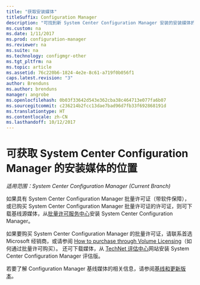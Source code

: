 ```yaml
---
title: "获取安装媒体"
titleSuffix: Configuration Manager
description: "可找到新 System Center Configuration Manager 安装的安装媒体的位置。"
ms.custom: na
ms.date: 1/11/2017
ms.prod: configuration-manager
ms.reviewer: na
ms.suite: na
ms.technology: configmgr-other
ms.tgt_pltfrm: na
ms.topic: article
ms.assetid: 76c220b6-1824-4e2e-8c61-a719f0b056f1
caps.latest.revision: "3"
author: Brenduns
ms.author: brenduns
manager: angrobe
ms.openlocfilehash: 0b03f33642d543e362cba38c464713e077fa6b07
ms.sourcegitcommit: c236214b2fcc13dae7bad96d7fb33f692868191d
ms.translationtype: HT
ms.contentlocale: zh-CN
ms.lasthandoff: 10/12/2017
---
```

# <a name="where-to-get-installation-media-for-system-center-configuration-manager"></a>可获取 System Center Configuration Manager 的安装媒体的位置

*适用范围：System Center Configuration Manager (Current Branch)*

如果具有 System Center Configuration Manager 批量许可证（带软件保障），或已购买 System Center Configuration Manager 批量许可证的许可证，则可下载基线源媒体，从[批量许可服务中心](https://www.microsoft.com/Licensing/servicecenter/default.aspx)安装 System Center Configuration Manager。   

如果要购买 System Center Configuration Manager 的批量许可证，请联系首选 Microsoft 经销商，或请参阅 [How to purchase through Volume Licensing]( https://www.microsoft.com/Licensing/how-to-buy/how-to-buy.aspx)（如何通过批量许可购买）。 还可下载媒体，从 [TechNet 评估中心]( https://www.microsoft.com/en-us/evalcenter/evaluate-system-center-configuration-manager-and-endpoint-protection)网站安装 System Center Configuration Manager 评估版。

若要了解 Configuration Manager 基线媒体的相关信息，请参阅[基线和更新版本](/sccm/core/servers/manage/updates#a-namebkmkbaselinesa-baseline-and-update-versions)。
